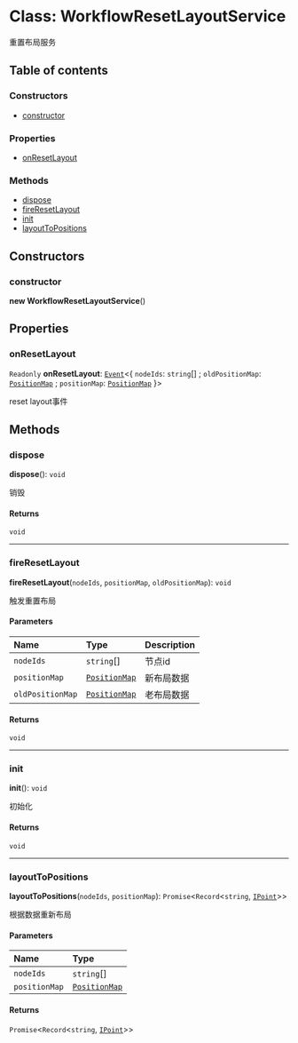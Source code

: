 # Class: WorkflowResetLayoutService

重置布局服务

## Table of contents

### Constructors

* [constructor](/auto-docs/free-layout-editor/classes/WorkflowResetLayoutService.md#constructor)

### Properties

* [onResetLayout](/auto-docs/free-layout-editor/classes/WorkflowResetLayoutService.md#onresetlayout)

### Methods

* [dispose](/auto-docs/free-layout-editor/classes/WorkflowResetLayoutService.md#dispose)
* [fireResetLayout](/auto-docs/free-layout-editor/classes/WorkflowResetLayoutService.md#fireresetlayout)
* [init](/auto-docs/free-layout-editor/classes/WorkflowResetLayoutService.md#init)
* [layoutToPositions](/auto-docs/free-layout-editor/classes/WorkflowResetLayoutService.md#layouttopositions)

## Constructors

### constructor

**new WorkflowResetLayoutService**()

## Properties

### onResetLayout

`Readonly` **onResetLayout**: [`Event`](/auto-docs/free-layout-editor/interfaces/Event-1.md)<{ `nodeIds`: `string`\[] ; `oldPositionMap`: [`PositionMap`](/auto-docs/free-layout-editor/types/PositionMap.md) ; `positionMap`: [`PositionMap`](/auto-docs/free-layout-editor/types/PositionMap.md)  }>

reset layout事件

## Methods

### dispose

**dispose**(): `void`

销毁

#### Returns

`void`

***

### fireResetLayout

**fireResetLayout**(`nodeIds`, `positionMap`, `oldPositionMap`): `void`

触发重置布局

#### Parameters

| Name | Type | Description |
| :------ | :------ | :------ |
| `nodeIds` | `string`\[] | 节点id |
| `positionMap` | [`PositionMap`](/auto-docs/free-layout-editor/types/PositionMap.md) | 新布局数据 |
| `oldPositionMap` | [`PositionMap`](/auto-docs/free-layout-editor/types/PositionMap.md) | 老布局数据 |

#### Returns

`void`

***

### init

**init**(): `void`

初始化

#### Returns

`void`

***

### layoutToPositions

**layoutToPositions**(`nodeIds`, `positionMap`): `Promise`<`Record`<`string`, [`IPoint`](/auto-docs/free-layout-editor/interfaces/IPoint.md)>>

根据数据重新布局

#### Parameters

| Name | Type |
| :------ | :------ |
| `nodeIds` | `string`\[] |
| `positionMap` | [`PositionMap`](/auto-docs/free-layout-editor/types/PositionMap.md) |

#### Returns

`Promise`<`Record`<`string`, [`IPoint`](/auto-docs/free-layout-editor/interfaces/IPoint.md)>>
